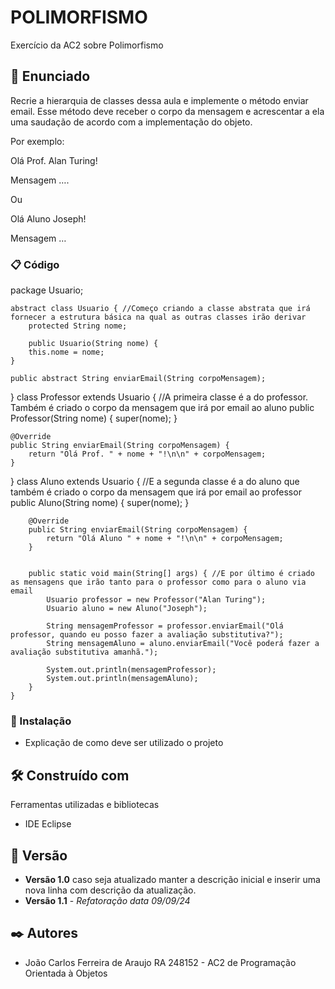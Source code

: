# POLIMORFISMO

Exercício da AC2 sobre Polimorfismo

## 🚀 Enunciado

Recrie a hierarquia de classes dessa aula e implemente o método enviar email. Esse método deve receber o corpo da mensagem e acrescentar a ela uma saudação de acordo com a implementação do objeto.

Por exemplo:

Olá Prof.  Alan Turing!

Mensagem ….

Ou

Olá Aluno Joseph!

Mensagem …

### 📋 Código

package Usuario;

	abstract class Usuario { //Começo criando a classe abstrata que irá fornecer a estrutura básica na qual as outras classes irão derivar
		protected String nome;

		public Usuario(String nome) {
        this.nome = nome;
    }

    public abstract String enviarEmail(String corpoMensagem);
}
	class Professor extends Usuario { //A primeira classe é a do professor. Também é criado o corpo da mensagem que irá por email ao aluno
		public Professor(String nome) {
        super(nome);
    }

    @Override
    public String enviarEmail(String corpoMensagem) {
        return "Olá Prof. " + nome + "!\n\n" + corpoMensagem;
    }
}
	class Aluno extends Usuario { //E a segunda classe é a do aluno que também é criado o corpo da mensagem que irá por email ao professor
	    public Aluno(String nome) {
	        super(nome);
	    }

	    @Override
	    public String enviarEmail(String corpoMensagem) {
	        return "Olá Aluno " + nome + "!\n\n" + corpoMensagem;
	    }
	

	    public static void main(String[] args) { //E por último é criado as mensagens que irão tanto para o professor como para o aluno via email
	        Usuario professor = new Professor("Alan Turing");
	        Usuario aluno = new Aluno("Joseph");

	        String mensagemProfessor = professor.enviarEmail("Olá professor, quando eu posso fazer a avaliação substitutiva?");
	        String mensagemAluno = aluno.enviarEmail("Você poderá fazer a avaliação substitutiva amanhã.");

	        System.out.println(mensagemProfessor);
	        System.out.println(mensagemAluno);
	    }
	}

### 🔧 Instalação

* Explicação de como deve ser utilizado o projeto

## 🛠️ Construído com

Ferramentas utilizadas e bibliotecas

* IDE Eclipse

## 📌 Versão

* **Versão 1.0** caso seja atualizado manter a descrição inicial e inserir uma nova linha com descrição da atualização.
* **Versão 1.1** - *Refatoração* *data 09/09/24*

## ✒️ Autores

* João Carlos Ferreira de Araujo RA 248152 - AC2 de Programação Orientada à Objetos

